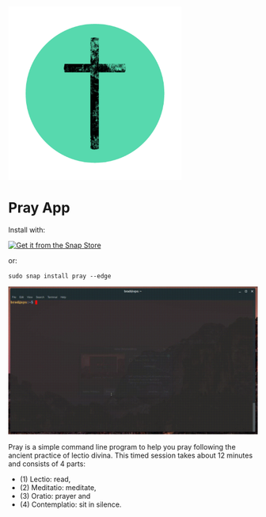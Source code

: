 <img src='pray.png' align="center" height="350" />

# Pray App

Install with:


[![Get it from the Snap Store](https://snapcraft.io/static/images/badges/en/snap-store-black.svg)](https://snapcraft.io/pray)

or:

```
sudo snap install pray --edge
```

![screenshot](screenshot.gif)

Pray is a simple command line program to help you pray following the ancient practice of lectio divina. This timed session takes about 12 minutes and consists of 4 parts:

- (1) Lectio: read,
- (2) Meditatio: meditate,
- (3) Oratio: prayer and
- (4) Contemplatio: sit in silence.

